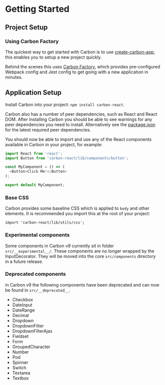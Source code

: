 # Getting Started

## Project Setup

### Using Carbon Factory

The quickest way to get started with Carbon is to use [create-carbon-app](https://github.com/sage/create-carbon-app), this enables you to setup a new project quickly.

Behind the scenes this uses [Carbon Factory](https://github.com/sage/carbon-factory), which provides pre-configured Webpack config and Jest config to get going with a new application in minutes.

## Application Setup

Install Carbon into your project: `npm install carbon-react`.

Carbon also has a number of peer dependencies, such as React and React DOM. After installing Carbon you should be able to see warnings for any peer dependencies you need to install. Alternatively see the [package.json](https://github.com/Sage/carbon/blob/master/package.json) for the latest required peer dependencies.

You should now be able to import and use any of the React components available in Carbon in your project, for example:

```js
import React from 'react';
import Button from 'carbon-react/lib/components/button';

const MyComponent = () => (
  <Button>Click Me!</Button>
);

export default MyComponent;
```

### Base CSS

Carbon provides some baseline CSS which is applied to `body` and other elements. It is recommended you import this at the root of your project:

```
import 'carbon-react/lib/utils/css';
```

### Experimental components

Some components in Carbon v9 currently sit in folder `src/__experimental__/`. These components are no longer wrapped by the InputDecorator. They will be moved into the core `src/components` directory in a future release.

### Deprecated components

in Carbon v9 the following components have been deprecated and can now be found in `src/__deprecated__`. 
* Checkbox
* DateInput 
* DateRange
* Decimal
* Dropdown
* DropdownFilter
* DropdownFilterAjax
* Fieldset
* Form
* GroupedCharacter
* Number
* Pod
* Spinner
* Switch
* Textarea
* Textbox
